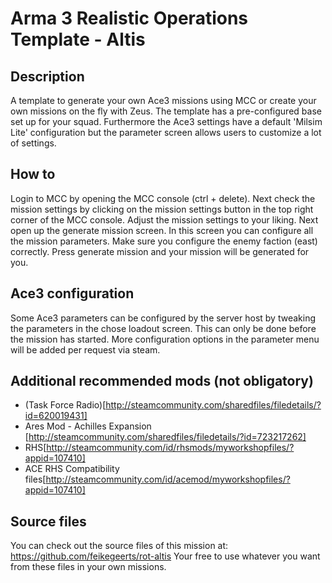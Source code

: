 # Arma 3 Realistic Operations Template - Altis

## Description
A template to generate your own Ace3 missions using MCC or create your own missions on the fly with Zeus. The template has a pre-configured base set up for your squad. Furthermore the Ace3 settings have a default 'Milsim Lite' configuration but the parameter screen allows users to customize a lot of settings.

## How to
Login to MCC by opening the MCC console (ctrl + delete). Next check the mission settings by clicking on the mission settings button in the top right corner of the MCC console. Adjust the mission settings to your liking.
Next open up the generate mission screen. In this screen you can configure all the mission parameters. Make sure you configure the enemy faction (east) correctly. Press generate mission and your mission will be generated for you.

## Ace3 configuration
Some Ace3 parameters can be configured by the server host by tweaking the parameters in the chose loadout screen. This can only be done before the mission has started. More configuration options in the parameter menu will be added per request via steam.

## Additional recommended mods (not obligatory)
- (Task Force Radio)[http://steamcommunity.com/sharedfiles/filedetails/?id=620019431]
- Ares Mod - Achilles Expansion [http://steamcommunity.com/sharedfiles/filedetails/?id=723217262]
- RHS[http://steamcommunity.com/id/rhsmods/myworkshopfiles/?appid=107410]
- ACE RHS Compatibility files[http://steamcommunity.com/id/acemod/myworkshopfiles/?appid=107410]

## Source files
You can check out the source files of this mission at:
https://github.com/feikegeerts/rot-altis
Your free to use whatever you want from these files in your own missions.
